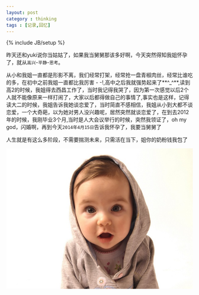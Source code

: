 ```yaml
---
layout: post
category : thinking
tags : [记录,回忆] 
---
```

{% include JB/setup %}

昨天还和yuki说你当姑姑了，如果我当舅舅那该多好啊，今天突然得知我姐怀孕了，就从`高兴`-`平静`-`思考`。

从小和我姐一直都是形影不离，我们经常打架，经常抢一盘青椒肉丝，经常比谁吃的多，在初中之前我姐一直都比我厉害 - -!,高中之后我就强势起来了**^_^**,读到高2的时候，我姐得去西昌工作了，当时我记得我哭了，因为第一次感觉以后2个人就不能像原来一样打闹了，大家以后都得做自己的事情了,事实也是这样，记得读大二的时候，我姐告诉我她谈恋爱了，当时简直不感相信，我姐从小到大都不谈恋爱，一个大奇葩，以为她对男人没兴趣呢，居然突然就谈恋爱了，在到去2012年的时候，我刚毕业3个月,当时是人大会议举行的时候，突然我领证了，oh my god，闪婚啊，再到今天`2014年4月15日`告诉我怀孕了，我要当舅舅了

人生就是有这么多阶段，不需要揣测未来，只需活在当下，姐你的奶粉钱我包了

<img src='/images/2014-04-15/baby.jpg' />
